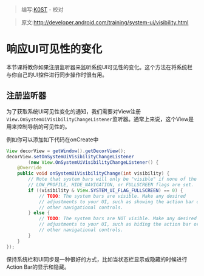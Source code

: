 > 编写:[K0ST](https://github.com/K0ST) - 校对

> 原文:<http://developer.android.com/training/system-ui/visibility.html>

# 响应UI可见性的变化

本节课将教你如果注册监听器来监听系统UI可见性的变化。这个方法在将系统栏与你自己的UI控件进行同步操作时很有用。

## 注册监听器

为了获取系统UI可见性变化的通知，我们需要对View注册`View.OnSystemUiVisibilityChangeListener`监听器。通常上来说，这个View是用来控制导航的可见性的。

例如你可以添加如下代码在onCreate中

```java
View decorView = getWindow().getDecorView();
decorView.setOnSystemUiVisibilityChangeListener
        (new View.OnSystemUiVisibilityChangeListener() {
    @Override
    public void onSystemUiVisibilityChange(int visibility) {
        // Note that system bars will only be "visible" if none of the
        // LOW_PROFILE, HIDE_NAVIGATION, or FULLSCREEN flags are set.
        if ((visibility & View.SYSTEM_UI_FLAG_FULLSCREEN) == 0) {
            // TODO: The system bars are visible. Make any desired
            // adjustments to your UI, such as showing the action bar or
            // other navigational controls.
        } else {
            // TODO: The system bars are NOT visible. Make any desired
            // adjustments to your UI, such as hiding the action bar or
            // other navigational controls.
        }
    }
});
```
保持系统栏和UI同步是一种很好的方式，比如当状态栏显示或隐藏的时候进行Action Bar的显示和隐藏。
